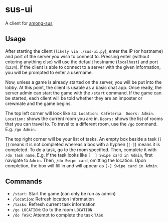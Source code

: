 # sus-ui

A client for [among-sus](https://github.com/Raniconduh/among-sus)


## Usage

After starting the client (`likely via ./sus-ui.py`), enter the IP (or hostname) and port of the server you wish to connect to. Pressing enter (without entering anything else) will use the default hostname (`localhost`) and port (`1234`). If the client is able to connect to a server with the given information, you will be prompted to enter a username.

Now, unless a game is already started on the server, you will be put into the lobby. At this point, the client is usable as a basic chat app. Once ready, the server admin can start the game with the `/start` command. If the game can be started, each client will be told whether they are an imposter or crewmate and the game begins.

The top left corner will look like so: `Location: Cafeteria  Doors: Admin`. `Location:` shows the current room you are in. `Doors:` shows the list of rooms that you can travel to. To travel to a different room, use the `/go` command. E.g. `/go Admin`.

The top right corner will be your list of tasks. An empty box beside a task (`[  ]`) means it is not completed whereas a box with a hyphen (`[-]`) means it is completed. To do a task, go to the room specified. Then, complete it with `/do Task name`. E.g. if the task looks like `[  ] Swipe card in Admin`, first navigate to `Admin`. Then, `/do Swipe card`, omitting the location. Upon completion, the box will fill in and will appear as `[-] Swipe card in Admin`.


## Commands

* `/start`: Start the game (can only be run as admin)
* `/location`: Refresh location information
* `/tasks`: Refresh current task information
* `/go LOCATION`: Go to the room `LOCATION`
* `/do TASK`: Attempt to complete the task `TASK`


